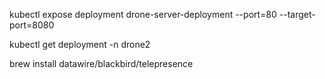 kubectl expose deployment drone-server-deployment --port=80 --target-port=8080

kubectl get deployment -n drone2

brew install datawire/blackbird/telepresence

